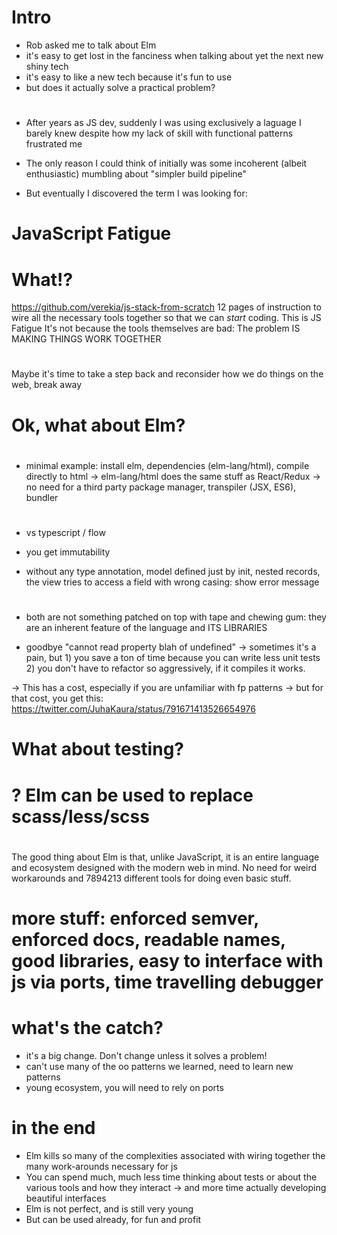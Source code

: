 
# Intro
- Rob asked me to talk about Elm
- it's easy to get lost in the fanciness when talking about yet the next new shiny tech
- it's easy to like a new tech because it's fun to use
- but does it actually solve a practical problem?

#
- After years as JS dev, suddenly I was using exclusively a laguage I barely knew
    despite how my lack of skill with functional patterns frustrated me

- The only reason I could think of initially was some incoherent (albeit enthusiastic) mumbling about "simpler build pipeline"

- But eventually I discovered the term I was looking for:

# JavaScript Fatigue

# What!?
https://github.com/verekia/js-stack-from-scratch
12 pages of instruction to wire all the necessary tools together so that we can *start* coding.
This is JS Fatigue
It's not because the tools themselves are bad:
The problem IS MAKING THINGS WORK TOGETHER


#
Maybe it's time to take a step back and reconsider how we do things on the web, break away


# Ok, what about Elm?


#
- minimal example: install elm, dependencies (elm-lang/html), compile directly to html
-> elm-lang/html does the same stuff as React/Redux
-> no need for a third party package manager, transpiler (JSX, ES6), bundler

#
- vs typescript / flow
- you get immutability

- without any type annotation, model defined just by init, nested records, the view tries to access a field with wrong casing: show error message


#
- both are not something patched on top with tape and chewing gum:
    they are an inherent feature of the language and ITS LIBRARIES

- goodbye "cannot read property blah of undefined"
-> sometimes it's a pain, but 1) you save a ton of time because you can write less unit tests 2) you don't have to refactor so aggressively, if it compiles it works.

-> This has a cost, especially if you  are unfamiliar with fp patterns
-> but for that cost, you get this:
https://twitter.com/JuhaKaura/status/791671413526654976


# What about testing?



# ? Elm can be used to replace scass/less/scss







#
The good thing about Elm is that, unlike JavaScript, it is an entire language and ecosystem designed with the modern web in mind.
No need for weird workarounds and 7894213 different tools for doing even basic stuff.

# more stuff: enforced semver, enforced docs, readable names, good libraries, easy to interface with js via ports, time travelling debugger

# what's the catch?
- it's a big change. Don't change unless it solves a problem!
- can't use many of the oo patterns we learned, need to learn new patterns
- young ecosystem, you will need to rely on ports




# in the end
* Elm kills so many of the complexities associated with wiring together the many work-arounds necessary for js
* You can spend much, much less time thinking about tests or about the various tools and how they interact
-> and more time actually developing beautiful interfaces
* Elm is not perfect, and is still very young
* But can be used already, for fun and profit

















